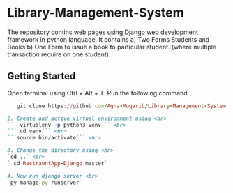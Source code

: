 # Library-Management-System

The repository contins web pages using Django web development framework in python language. It contains
  a) Two Forms Students and Books 
  b) One Form to issue a book to particular student. (where multiple transaction require on one student).
 
## Getting Started
 

Open terminal using Ctrl + Alt + T. Run the following command <br>
```ruby 
   git clone https://github.com/Agha-Muqarib/Library-Management-System.git ```

2. Create and active virtual environment using <br>
``` virtualenv -p python3 venv``` <br>
``` cd venv``` <br>
```source bin/activate``` <br>

3. Change the directory using <br>
`cd ..` <br>
` cd RestrauntApp-Django master`

4. Now run django server <br>
`py manage.py runserver`
